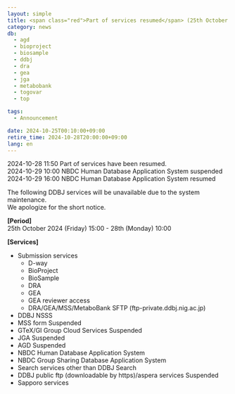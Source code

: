 ```yaml
---
layout: simple
title: <span class="red">Part of services resumed</span> (25th October 15:00-28th 10:00) suspension of submission, part of search and data distribution services for maintenance
category: news
db:
  - agd
  - bioproject
  - biosample
  - ddbj
  - dra
  - gea
  - jga
  - metabobank
  - togovar
  - top

tags:
  - Announcement

date: 2024-10-25T00:10:00+09:00
retire_time: 2024-10-28T20:00:00+09:00
lang: en
---
```


<span class="red">2024-10-28 11:50 Part of services have been resumed.</span>    
<span class="red">2024-10-29 10:00 NBDC Human Database Application System suspended</span>    
<span class="red">2024-10-29 16:00 NBDC Human Database Application System resumed</span>    

The following DDBJ services will be unavailable due to the system maintenance.    
We apologize for the short notice.   

**[Period]**    
25th October 2024 (Friday) 15:00 - 28th (Monday) 10:00   

**[Services]**
- Submission services
	- D-way
	- BioProject  
	- BioSample  
	- DRA  
	- GEA  
	- GEA reviewer access  
	- DRA/GEA/MSS/MetaboBank SFTP (ftp-private.ddbj.nig.ac.jp)
- DDBJ NSSS
- MSS form <span class="red">Suspended</span>
- GTeX/GI Group Cloud Services <span class="red">Suspended</span>
- JGA <span class="red">Suspended</span>
- AGD <span class="red">Suspended</span>
- NBDC Human Database Application System
- NBDC Group Sharing Database Application System
- Search services other than DDBJ Search
- DDBJ public ftp (downloadable by https)/aspera services <span class="red">Suspended</span>
- Sapporo services
